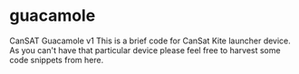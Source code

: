 # guacamole
CanSAT Guacamole v1
This is a brief code for CanSat Kite launcher device.
As you can't have that particular device please feel free to harvest some code snippets from here.
